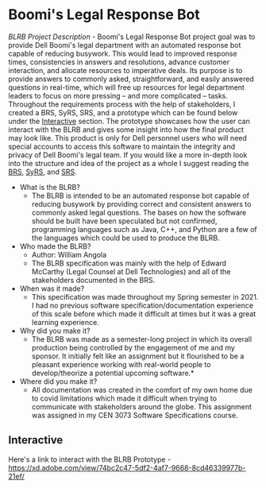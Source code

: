 # Boomi's Legal Response Bot

*BLRB Project Description -*
Boomi's Legal Response Bot project goal was to provide Dell Boomi's legal department with an automated response bot capable of reducing busywork. This would lead to improved response times, consistencies in answers and resolutions, advance customer interaction, and allocate resources to imperative deals. Its purpose is to provide answers to commonly asked, straightforward, and easily answered questions in real-time, which will free up resources for legal department leaders to focus on more pressing – and more complicated – tasks. Throughout the requirements process with the help of stakeholders, I created a BRS, SyRS, SRS, and a prototype which can be found below under the [Interactive](https://github.com/Wangola/Boomi-s-Legal-Response-Bot#interactive) section. The prototype showcases how the user can interact with the BLRB and gives some insight into how the final product may look like. This product is only for Dell personnel users who will need special accounts to access this software to maintain the integrity and privacy of Dell Boomi's legal team. If you would like a more in-depth look into the structure and idea of the project as a whole I suggest reading the [BRS](https://github.com/Wangola/Boomi-s-Legal-Response-Bot/blob/main/Pages/Main%20Pages/Business%20requirements%20specification%20(BRS).pdf), [SyRS](https://github.com/Wangola/Boomi-s-Legal-Response-Bot/blob/main/Pages/Main%20Pages/Boomi's%20Legal%20Response%20Bot%20Requirements%20Document.pdf), and [SRS](https://github.com/Wangola/Boomi-s-Legal-Response-Bot/blob/main/Pages/Main%20Pages/Boomi's%20Legal%20Response%20Bot%20Requirements%20Specification%20(SRS).pdf).

* What is the BLRB?
  *   The BLRB is intended to be an automated response bot capable of reducing busywork by providing correct and consistent answers to commonly asked legal questions. The bases on how the software should be built have been speculated but not confirmed, programming languages such as Java, C++, and Python are a few of the languages which could be used to produce the BLRB. 
* Who made the BLRB?
  * Author: William Angola
  * The BLRB specification was mainly with the help of Edward McCarthy (Legal Counsel at Dell Technologies) and all of the stakeholders documented in the BRS.
* When was it made?
  *  This specification was made throughout my Spring semester in 2021. I had no previous software specification/documentation experience of this scale before which made it difficult at times but it was a great learning experience.
* Why did you make it?
  * The BLRB was made as a semester-long project in which its overall production being controlled by the engagement of me and my sponsor. It initially felt like an assignment but it flourished to be a pleasant experience working with real-world people to develop/theorize a potential upcoming software.* 
* Where did you make it?
  *  All documentation was created in the comfort of my own home due to covid limitations which made it difficult when trying to communicate with stakeholders around the globe. This assignment was assigned in my CEN 3073 Software Specifications course.

## Interactive

Here's a link to interact with the BLRB Prototype - https://xd.adobe.com/view/74bc2c47-5df2-4af7-9668-8cd46339977b-21ef/
